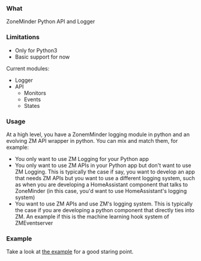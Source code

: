 ### What

ZoneMinder Python API and Logger

### Limitations
* Only for Python3
* Basic support for now

Current modules:
* Logger
* API
  * Monitors
  * Events
  * States

### Usage

At a high level, you have a ZonemMinder logging module in python and an evolving ZM API wrapper in python.
You can mix and match them, for example:
- You only want to use ZM Logging for your Python app
- You only want to use ZM APIs in your Python app but don't want to use ZM Logging. This is typically the case if say, you want to develop an app that needs ZM APIs but you want to use a different logging system, such as when you are developing a HomeAssistant component that talks to ZoneMinder (in this case, you'd want to use HomeAssistant's logging system)
- You want to use ZM APIs and use ZM's logging system. This is typically the case if you are developing a python component that directly ties into ZM. An example if this is the machine learning hook system of ZMEventserver

### Example

Take a look at <a href='https://github.com/pliablepixels/pyzm/blob/master/example.py'>the example</a> for a good staring point.

